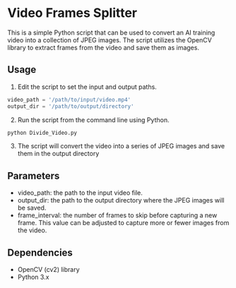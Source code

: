 # Video Frames Splitter
This is a simple Python script that can be used to convert an AI training video into a collection of JPEG images. The script utilizes the OpenCV library to extract frames from the video and save them as images.


## Usage

1. Edit the script to set the input and output paths.
```python
video_path = '/path/to/input/video.mp4'
output_dir = '/path/to/output/directory'
```

2. Run the script from the command line using Python.
```bash
python Divide_Video.py
```

3. The script will convert the video into a series of JPEG images and save them in the output directory

## Parameters
* video_path: the path to the input video file.
* output_dir: the path to the output directory where the JPEG images will be saved.
* frame_interval: the number of frames to skip before capturing a new frame. This value can be adjusted to capture more or fewer images from the video.

## Dependencies
* OpenCV (cv2) library
* Python 3.x
